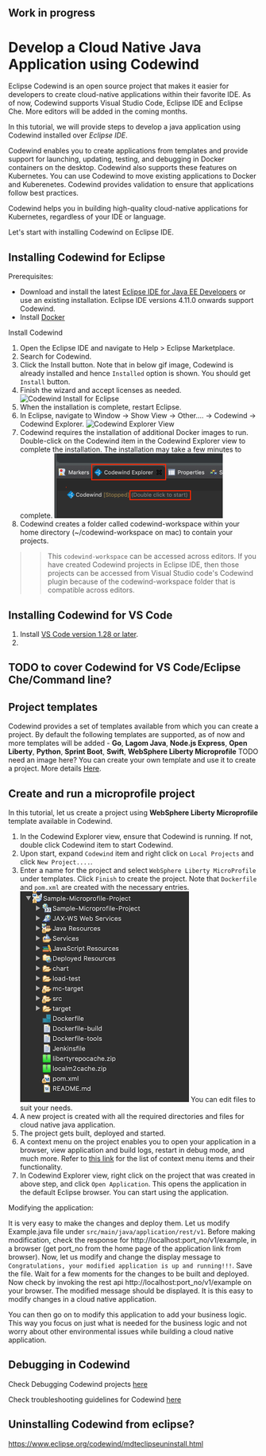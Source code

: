 ## Work in progress

# Develop a Cloud Native Java Application using Codewind

Eclipse Codewind is an open source project that makes it easier for developers to create cloud-native applications within their favorite IDE. As of now, Codewind supports Visual Studio Code, Eclipse IDE and Eclipse Che. More editors will be added in the coming months.

In this tutorial, we will provide steps to develop a java application using Codewind installed over *Eclipse IDE*.

Codewind enables you to create applications from templates and provide support for launching, updating, testing, and debugging in Docker containers on the desktop. Codewind also supports these features on Kubernetes. You can use Codewind to move existing applications to Docker and Kuberenetes. Codewind provides validation to ensure that applications follow best practices.

Codewind helps you in building high-quality cloud-native applications for Kubernetes, regardless of your IDE or language.

Let's start with installing Codewind on Eclipse IDE.


## Installing Codewind for Eclipse

Prerequisites:
- Download and install the latest [Eclipse IDE for Java EE Developers](https://www.eclipse.org/downloads/packages/release/) or use an existing installation. Eclipse IDE versions 4.11.0 onwards support Codewind. 
- Install [Docker](https://docs.docker.com/install/)

Install Codewind
1. Open the Eclipse IDE and navigate to Help > Eclipse Marketplace.
2. Search for Codewind.
3. Click the Install button. Note that in below gif image, Codewind is already installed and hence `Installed` option is shown. You should get `Install` button.
4. Finish the wizard and accept licenses as needed.
![Codewind Install for Eclipse](./images/codewind-install-eclipse.gif)
5. When the installation is complete, restart Eclipse.
6. In Eclipse, navigate to Window -> Show View -> Other.... -> Codewind -> Codewind Explorer.
![Codewind Explorer View](./images/codewind-view.gif)
7. Codewind requires the installation of additional Docker images to run. Double-click on the Codewind item in the Codewind Explorer view to complete the installation. The installation may take a few minutes to complete.
![Codewind Start](./images/codewind-start.png)
8. Codewind creates a folder called codewind-workspace within your home directory (~/codewind-workspace on mac) to contain your projects.

>> This `codewind-workspace` can be accessed across editors. If you have created Codewind projects in Eclipse IDE, then those projects can be accessed from Visual Studio code's Codewind plugin because of the codewind-workspace folder that is compatible across editors.

## Installing Codewind for VS Code

1. Install [VS Code version 1.28 or later](https://code.visualstudio.com/download).
2. 

## TODO to cover Codewind for VS Code/Eclipse Che/Command line?

## Project templates

Codewind provides a set of templates available from which you can create a project. By default the following templates are supported, as of now and more templates will be added - **Go**, **Lagom Java**, **Node.js Express**, **Open Liberty**, **Python**, **Sprint Boot**, **Swift**, **WebSphere Liberty Microprofile**
TODO need an image here?
You can create your own template and use it to create a project. More details [Here](https://www.eclipse.org/codewind/mdteclipseusingadifferenttemplate.html).


## Create and run a microprofile project
In this tutorial, let us create a project using **WebSphere Liberty Microprofile** template available in Codewind.
1. In the Codewind Explorer view, ensure that Codewind is running. If not, double click Codewind item to start Codewind.
2. Upon start, expand `Codewind` item and right click on `Local Projects` and click `New Project....`.
3. Enter a name for the project and select `WebSphere Liberty MicroProfile` under templates. Click `Finish` to create the project. Note that `Dockerfile` and `pom.xml` are created with the necessary entries.
![Project Structure](./images/project-structure.png)
You can edit files to suit your needs.
4. A new project is created with all the required directories and files for cloud native java application.
5. The project gets built, deployed and started.
6. A context menu on the project enables you to open your application in a browser, view application and build logs, restart in debug mode, and much more. Refer to [this link](https://www.eclipse.org/codewind/mdteclipsemanagingprojects.html) for the list of context menu items and their functionality.
7. In Codewind Explorer view, right click on the project that was created in above step, and click `Open Application`. This opens the application in the default Eclipse browser. You can start using the application.


Modifying the application:

It is very easy to make the changes and deploy them. Let us modify Example.java file under `src/main/java/application/rest/v1`. Before making modification, check the response for http://localhost:port_no/v1/example, in a browser (get port_no from the home page of the application link from browser). Now, let us modify and change the display message to `Congratulations, your modified application is up and running!!!`. Save the file. Wait for a few moments for the changes to be built and deployed. Now check by invoking the rest api http://localhost:port_no/v1/example on your browser. The modified message should be displayed. It is this easy to modify changes in a cloud native application. 

You can then go on to modify this application to add your business logic. This way you focus on just what is needed for the business logic and not worry about other environmental issues while building a cloud native application. 



## Debugging in Codewind
Check Debugging Codewind projects [here](https://www.eclipse.org/codewind/mdteclipsedebugproject.html)

Check troubleshooting guidelines for Codewind [here](https://www.eclipse.org/codewind/troubleshooting.html)

## Uninstalling Codewind from eclipse?

https://www.eclipse.org/codewind/mdteclipseuninstall.html
